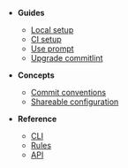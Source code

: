 * **Guides**
  * [Local setup](guides-local-setup.md)
  * [CI setup](guides-ci-setup.md)
  * [Use prompt](guides-use-prompt.md)
  * [Upgrade commitlint](guides-upgrade.md)

* **Concepts**
  * [Commit conventions](concepts-commit-conventions)
  * [Shareable configuration](concepts-shareable-config.md)

* **Reference**
  * [CLI](reference-cli.md)
  * [Rules](reference-rules.md)
  * [API](reference-api.md)
